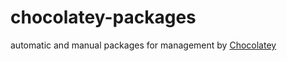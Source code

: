 # chocolatey-packages
automatic and manual packages for management by [Chocolatey](https://chocolatey.org/)


